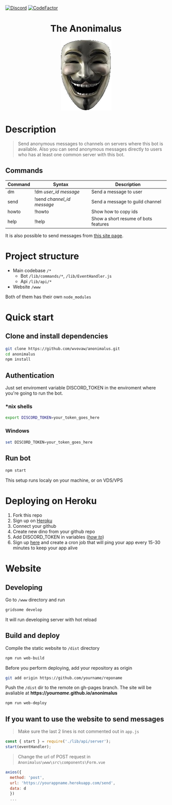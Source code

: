 [![Discord](https://img.shields.io/badge/Anonimalus-Invite-99AAB5?style=flat-square&logo=Discord&labelColor=7289DA&logoColor=white)](https://discord.com/oauth2/authorize?client_id=751570908065300481&scope=bot&permissions=256064)
[![CodeFactor](https://www.codefactor.io/repository/github/wvovaw/anonimalus/badge)](https://www.codefactor.io/repository/github/wvovaw/anonimalus)

<h1 style="text-align: center">The Anonimalus</h1>
<div style="text-align: center">
  <img src="./blob/anon.png" alt="Anonimalus">
</div>

# Description

> Send anonymous messages to channels on servers where this bot is available.
Also you can send anonymous messages directly to users who has at least one common server with this bot.

## Commands

| Command | Syntax | Description |
|---------|--------|-------------|
| dm | !dm *user_id* *message* | Send a message to user
| send | !send *channel_id* *message* | Send a message to guild channel |
| howto | !howto | Show how to copy ids |
| help | !help | Show a short resume of bots features |

It is also possible to send messages from [this site page](https://wvovaw.github.io/anonimalus/send).

# Project structure

- Main codebase `/*`
  - Bot `/lib/commands/*`, `/lib/EventHandler.js`
  - Api `/lib/api/*`
- Website `/www`

Both of them has their own `node_modules`

# Quick start

## Clone and install dependencies

```sh
git clone https://github.com/wvovaw/anonimalus.git
cd anonimalus
npm install
```

## Authentication

Just set enviroment variable DISCORD_TOKEN in the enviroment where you're going to run the bot.

### *nix shells

```sh
export DISCORD_TOKEN=your_token_goes_here
```

### Windows

```powershell
set DISCORD_TOKEN=your_token_goes_here
```

## Run bot

```sh
npm start
```

This setup runs localy on your machine, or on VDS/VPS

# Deploying on Heroku

1. Fork this repo
2. Sign up on [Heroku](https://heroku.com)
3. Connect your github
4. Create new dino from your github repo
5. Add DISCORD_TOKEN in variables ([*how to*](https://devcenter.heroku.com/articles/config-vars))
6. Sign up [here](https://cron-job.org) and create a cron job that will ping your app every 15-30 minutes to keep your app alive

# Website

## Developing
Go to `/www` directory and run

```sh
gridsome develop
```
It will run developing server with hot reload

## Build and deploy

Compile the static website to `/dist` directory
```sh
npm run web-build
```

Before you perform deploying, add your repository as origin

```sh
git add origin https://github.com/yourname/reponame
```

Push the `/dist` dir to the remote on gh-pages branch. The site will be avaliable at **https://*yourname*.github.io/anonimalus**

```sh
npm run web-deploy
```

## If you want to use the website to send messages

>Make sure the last 2 lines is not commented out in `app.js`

```js
const { start } = require('./lib/api/server');
start(eventHandler);
```

>Change the url of POST request in `Anonimalus\www\src\components\Form.vue`

```js
axios({
  method: 'post',
  url: 'https://yourappname.herokuapp.com/send',
  data: d
  })
  ...
```
